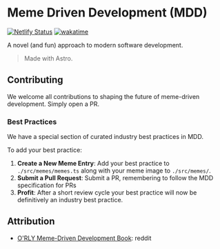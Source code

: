 # Meme Driven Development (MDD)

[![Netlify Status][netlify-badge]][netlify] [![wakatime][wakatime-badge]][watatime]

A novel (and fun) approach to modern software development.

> Made with Astro.

## Contributing

We welcome all contributions to shaping the future of meme-driven development. Simply open a PR.

### Best Practices

We have a special section of curated industry best practices in MDD. 

To add your best practice:

1. **Create a New Meme Entry**: Add your best practice to `./src/memes/memes.ts` along with your meme image to `./src/memes/`.
2. **Submit a Pull Request**: Submit a PR, remembering to follow the MDD specification for PRs
3. **Profit**: After a short review cycle your best practice will now be definitively an industry best practice.

## Attribution
- [O'RLY Meme-Driven Development Book][reddit-book]: reddit

<!-- LINK LABELS -->
[netlify-badge]: https://api.netlify.com/api/v1/badges/d6730e2d-6014-4a83-9f42-8b21ad34220c/deploy-status
[netlify]: https://app.netlify.com/sites/meme-driven-dev/deploys

[reddit-book]: https://www.reddit.com/r/ProgrammerHumor/comments/1gkd2bb/probablyanotsogoodidea/

[wakatime-badge]: https://wakatime.com/badge/user/2b948ae2-4be1-4020-8a57-7de60b53fe1d/project/3683a22e-647f-49a8-bc5d-9a0293258f5d.svg
[watatime]: https://wakatime.com
